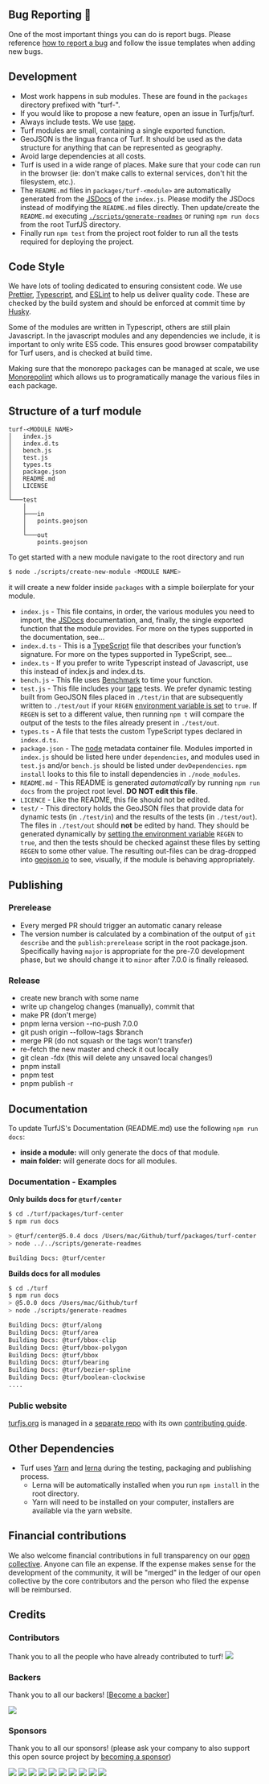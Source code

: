 ## Bug Reporting :bug:

One of the most important things you can do is report bugs. Please reference [how to report a bug](http://polite.technology/reportabug.html) and follow the issue templates when adding new bugs.

## Development

- Most work happens in sub modules. These are found in the `packages` directory prefixed with "turf-".
- If you would like to propose a new feature, open an issue in Turfjs/turf.
- Always include tests. We use [tape](https://github.com/substack/tape).
- Turf modules are small, containing a single exported function.
- GeoJSON is the lingua franca of Turf. It should be used as the data structure for anything that can be represented as geography.
- Avoid large dependencies at all costs.
- Turf is used in a wide range of places. Make sure that your code can run in the browser (ie: don't make calls to external services, don't hit the filesystem, etc.).
- The `README.md` files in `packages/turf-<module>` are automatically generated from the [JSDocs](http://usejsdoc.org/) of the `index.js`. Please modify the JSDocs instead of modifying the `README.md` files directly. Then update/create the `README.md` executing [`./scripts/generate-readmes`](https://github.com/Turfjs/turf/blob/master/scripts/generate-readmes) or runing `npm run docs` from the root TurfJS directory.
- Finally run `npm test` from the project root folder to run all the tests required for deploying the project.

## Code Style

We have lots of tooling dedicated to ensuring consistent code. We use [Prettier](https://prettier.io/), [Typescript](https://www.typescriptlang.org/), and [ESLint](https://eslint.org/) to help us deliver quality code. These are checked by the build system and should be enforced at commit time by [Husky](https://typicode.github.io/husky/#/).

Some of the modules are written in Typescript, others are still plain Javascript. In the javascript modules and any dependencies we include, it is important to only write ES5 code. This ensures good browser compatability for Turf users, and is checked at build time.

Making sure that the monorepo packages can be managed at scale, we use [Monorepolint](https://github.com/monorepolint/monorepolint) which allows us to programatically manage the various files in each package.

## Structure of a turf module

```
turf-<MODULE NAME>
│   index.js
│   index.d.ts
│   bench.js
│   test.js
│   types.ts
│   package.json
│   README.md
│   LICENSE
│
└───test
    │
    ├───in
    │   points.geojson
    │
    └───out
        points.geojson
```
To get started with a new module navigate to the root directory and run
```sh
$ node ./scripts/create-new-module <MODULE NAME>
```
it will create a new folder inside `packages` with a simple boilerplate for your module.

* `index.js` - This file contains, in order, the various modules you need to
  import, the [JSDocs](http://usejsdoc.org) documentation, and, finally, the
  single exported function that the module provides. For more on the types
  supported in the documentation, see…
* `index.d.ts` - This is a [TypeScript](https://www.typescriptlang.org/) file
  that describes your function’s signature. For more on the types supported in
  TypeScript, see…
* `index.ts` - If you prefer to write Typescript instead of Javascript, use this
  instead of index.js and index.d.ts.
* `bench.js` - This file uses [Benchmark](https://benchmarkjs.com/) to time
  your function.
* `test.js` - This file includes your [tape](https://github.com/substack/tape)
  tests. We prefer dynamic testing built from GeoJSON files placed in
  `./test/in` that are subsequently written to `./test/out` if your `REGEN`
  [environment variable is set](https://askubuntu.com/a/58828) to `true`. If
  `REGEN` is set to a different value, then running `npm t` will compare the
  output of the tests to the files already present in `./test/out`.
* `types.ts` - A file that tests the custom TypeScript types declared in
  `index.d.ts`.
* `package.json` - The [node](http://nodejs.org) metadata container file.
  Modules imported in `index.js` should be listed here under `dependencies`,
  and modules used in `test.js` and/or `bench.js` should be listed under
  `devDependencies`. `npm install` looks to this file to install dependencies
  in `./node_modules`.
* `README.md` - This README is generated _automatically_ by running `npm run
  docs` from the project root level. **DO NOT edit this file**.
* `LICENCE` - Like the README, this file should not be edited.
* `test/` - This directory holds the GeoJSON files that provide data for
  dynamic tests (in `./test/in`) and the results of the tests (in
  `./test/out`). The files in `./test/out` should **not** be edited by hand.
  They should be generated dynamically by [setting the environment
  variable](https://askubuntu.com/a/58828) `REGEN` to `true`, and then the
  tests should be checked against these files by setting `REGEN` to some other
  value. The resulting out-files can be drag-dropped into
  [geojson.io](http://geojson.io) to see, visually, if the module is behaving
  appropriately.


## Publishing

### Prerelease

- Every merged PR should trigger an automatic canary release
- The version number is calculated by a combination of the output of `git describe` and the `publish:prerelease` script in the root package.json. Specifically having `major` is appropriate for the pre-7.0 development phase, but we should change it to `minor` after 7.0.0 is finally released.

### Release
- create new branch with some name
- write up changelog changes (manually), commit that
- make PR (don't merge)
- pnpm lerna version --no-push 7.0.0
- git push origin --follow-tags \$branch
- merge PR (do not squash or the tags won't transfer)
- re-fetch the new master and check it out locally
- git clean -fdx (this will delete any unsaved local changes!)
- pnpm install
- pnpm test
- pnpm publish -r

## Documentation

To update TurfJS's Documentation (README.md) use the following `npm run docs`:
  - **inside a module:** will only generate the docs of that module.
  - **main folder:** will generate docs for all modules.

### Documentation - Examples

**Only builds docs for `@turf/center`**

```bash
$ cd ./turf/packages/turf-center
$ npm run docs

> @turf/center@5.0.4 docs /Users/mac/Github/turf/packages/turf-center
> node ../../scripts/generate-readmes

Building Docs: @turf/center
```

**Builds docs for all modules**

```bash
$ cd ./turf
$ npm run docs
> @5.0.0 docs /Users/mac/Github/turf
> node ./scripts/generate-readmes

Building Docs: @turf/along
Building Docs: @turf/area
Building Docs: @turf/bbox-clip
Building Docs: @turf/bbox-polygon
Building Docs: @turf/bbox
Building Docs: @turf/bearing
Building Docs: @turf/bezier-spline
Building Docs: @turf/boolean-clockwise
....
```

### Public website

[turfjs.org](http://turfjs.org/) is managed in a [separate repo](https://github.com/Turfjs/turf-www) with its own [contributing guide](https://github.com/Turfjs/turf-www/blob/master/CONTRIBUTING.md).

## Other Dependencies
- Turf uses [Yarn](https://yarnpkg.com) and [lerna](https://lernajs.io/) during the testing, packaging and publishing process.
  - Lerna will be automatically installed when you run `npm install` in the root directory.
  - Yarn will need to be installed on your computer, installers are available via the yarn website.

## Financial contributions

We also welcome financial contributions in full transparency on our [open collective](https://opencollective.com/turf).
Anyone can file an expense. If the expense makes sense for the development of the community, it will be "merged" in the ledger of our open collective by the core contributors and the person who filed the expense will be reimbursed.


## Credits


### Contributors

Thank you to all the people who have already contributed to turf!
<a href="graphs/contributors"><img src="https://opencollective.com/turf/contributors.svg?width=890" /></a>


### Backers

Thank you to all our backers! [[Become a backer](https://opencollective.com/turf#backer)]

<a href="https://opencollective.com/turf#backers" target="_blank"><img src="https://opencollective.com/turf/backers.svg?width=890"></a>


### Sponsors

Thank you to all our sponsors! (please ask your company to also support this open source project by [becoming a sponsor](https://opencollective.com/turf#sponsor))

<a href="https://opencollective.com/turf/sponsor/0/website" target="_blank"><img src="https://opencollective.com/turf/sponsor/0/avatar.svg"></a>
<a href="https://opencollective.com/turf/sponsor/1/website" target="_blank"><img src="https://opencollective.com/turf/sponsor/1/avatar.svg"></a>
<a href="https://opencollective.com/turf/sponsor/2/website" target="_blank"><img src="https://opencollective.com/turf/sponsor/2/avatar.svg"></a>
<a href="https://opencollective.com/turf/sponsor/3/website" target="_blank"><img src="https://opencollective.com/turf/sponsor/3/avatar.svg"></a>
<a href="https://opencollective.com/turf/sponsor/4/website" target="_blank"><img src="https://opencollective.com/turf/sponsor/4/avatar.svg"></a>
<a href="https://opencollective.com/turf/sponsor/5/website" target="_blank"><img src="https://opencollective.com/turf/sponsor/5/avatar.svg"></a>
<a href="https://opencollective.com/turf/sponsor/6/website" target="_blank"><img src="https://opencollective.com/turf/sponsor/6/avatar.svg"></a>
<a href="https://opencollective.com/turf/sponsor/7/website" target="_blank"><img src="https://opencollective.com/turf/sponsor/7/avatar.svg"></a>
<a href="https://opencollective.com/turf/sponsor/8/website" target="_blank"><img src="https://opencollective.com/turf/sponsor/8/avatar.svg"></a>
<a href="https://opencollective.com/turf/sponsor/9/website" target="_blank"><img src="https://opencollective.com/turf/sponsor/9/avatar.svg"></a>
